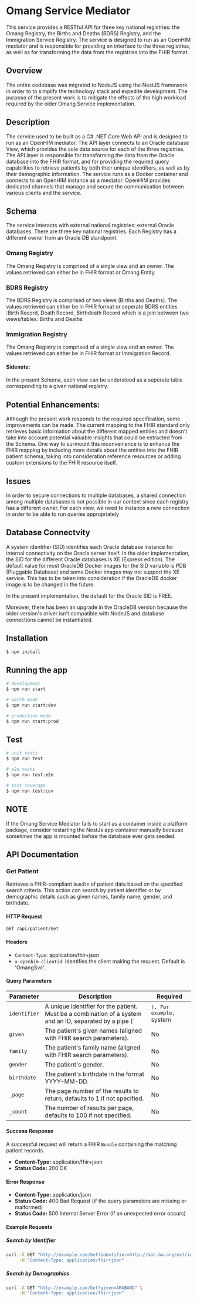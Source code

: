 # Omang Service Mediator 

This service provides a RESTful API for three key national registries: the Omang Registry, the Births and Deaths (BDRS) Registry, and the Immigration Service Registry. The service is designed to run as an OpenHIM mediator and is responsible for providing an interface to the three registries, as well as for transforming the data from the registries into the FHIR format.

## Overview
The entire codebase was migrated to NodeJS using the NestJS framework in order to to simplify the technology stack and expedite development. The purpose
of the present work is to mitigate the effects of the high workload required by the older Omang Service implementation.  

## Description
The service used to be built as a C# .NET Core Web API and is designed to run as an OpenHIM mediator. The API layer connects to an Oracle database View, which provides the sole data source for each of the three registries. The API layer is responsible for transforming the data from the Oracle database into the FHIR format, and for providing the required query capabilities to retrieve patients by both their unique identifiers, as well as by their demographic information. The service runs as a Docker container and connects to an OpenHIM instance as a mediator. OpenHIM provides dedicated channels that manage and secure the communication between various clients and the service.

## Schema 
The service interacts with external national registries: external Oracle databases. There are three key national registries. Each Registry has a different owner from an Oracle DB standpoint.
### Omang Registry 
The Omang Registry is comprised of a single view and an owner. The values retrieved can either be in FHIR format or Omang Entity. 
### BDRS Registry
The BDRS Registry is comprised of two views (Births and Deaths). The values retrieved can either be in FHIR format or seperate BDRS entities :Birth Record, Death Record, Birthdeath Record which is a join between two views/tables: Births and Deaths
### Immigration Registry 
The Omang Registry is comprised of a single view and an owner. The values retrieved can either be in FHIR format or Immigration Record. 

#### Sidenote:
In the present Schema, each view can be understood as a seperate table corresponding to a given national registry.

## Potential Enhancements: 
Although the present work responds to the required specification, some improvements can be made. The current mapping to the FHIR standard only retrieves
basic information about the different mapped entities and doesn't take into account potential valuable insights that could be extracted from the Schema.
One way to surmount this inconvenience is to enhance the FHIR mapping by including more details about the entities into the FHIR patient schema, taking into consideration reference resources or adding custom extensions to the FHIR resource itself.


## Issues 
In order to secure connections to multiple databases, a shared connection among multiple databases is not possible in our context since each registry
has a different owner. For each view, we need to instance a new connection in order to be able to run queries appropriately 

## Database Connectvity 

A system identifier (SID) identifies each Oracle database instance for internal connectivity on the Oracle server itself.
In the older implementation, the SID for the different Oracle databases is XE (Express edition). The default value for most OracleDB Docker images for the SID variable is PDB (Pluggable Database) and some Docker images may not support the XE service. This has to be taken into consideration if the OracleDB docker image is to be changed in the future.

In the present implementation, the default for the Oracle SID is FREE.

Moreover, there has been an upgrade in the OracleDB version because the older version's driver isn't compatible with NodeJS and database connections cannot be instantiated. 



## Installation

```bash
$ npm install
```

## Running the app

```bash
# development
$ npm run start

# watch mode
$ npm run start:dev

# production mode
$ npm run start:prod
```

## Test

```bash
# unit tests
$ npm run test

# e2e tests
$ npm run test:e2e

# test coverage
$ npm run test:cov
```
## NOTE
If the Omang Service Mediator fails to start as a container inside a platform package, consider restarting the NestJs app container manually because sometimes the app is mounted before the database ever gets seeded. 

## API Documentation 

### Get Patient

Retrieves a FHIR-compliant `Bundle` of patient data based on the specified search criteria. This action can search by patient identifier or by demographic details such as given names, family name, gender, and birthdate.

#### HTTP Request

`GET /api/patient/Get`

#### Headers

- `Content-Type`: application/fhir+json
- `x-openhim-clientid`: Identifies the client making the request. Default is 'OmangSvc'.

#### Query Parameters

| Parameter    | Description | Required |
|--------------|-------------|----------|
| `identifier` | A unique identifier for the patient. Must be a combination of a system and an ID, separated by a pipe (`|`). For example, `system|ID`. | No |
| `given`      | The patient's given names (aligned with FHIR search parameters). | No |
| `family`     | The patient's family name (aligned with FHIR search parameters). | No |
| `gender`     | The patient's gender. | No |
| `birthdate`  | The patient's birthdate in the format YYYY-MM-DD. | No |
| `_page`      | The page number of the results to return, defaults to 1 if not specified. | No |
| `_count`     | The number of results per page, defaults to 100 if not specified. | No |

#### Success Response

A successful request will return a FHIR `Bundle` containing the matching patient records.

- **Content-Type:** application/fhir+json
- **Status Code:** 200 OK

#### Error Response

- **Content-Type:** application/json
- **Status Code:** 400 Bad Request (if the query parameters are missing or malformed)
- **Status Code:** 500 Internal Server Error (if an unexpected error occurs)

#### Example Requests

##### Search by Identifier

```bash
curl -X GET "http://example.com/Get?identifier=http://moh.bw.org/ext/identifier/omang|237720129" \
     -H "Content-Type: application/fhir+json" 
```


##### Search by Demographics
```bash
curl -X GET "http://example.com/Get?given=ARABANG" \
     -H "Content-Type: application/fhir+json" 
```
